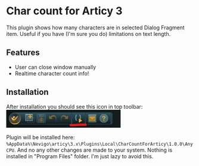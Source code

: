 # Char count for Articy 3

This plugin shows how many characters are in selected Dialog Fragment item. Useful if you have (I'm sure you do) limitations on text length.

## Features

- User can close window manually
- Realtime character count info!

## Installation

After installation you should see this icon in top toolbar: ![Toolbar](toolbar.jpg)

Plugin will be installed here: `%AppData%\Nevigo\articy\3.x\Plugins\Local\CharCountForArticy\1.0.0\AnyCPU`. And no any other changes are made to your system. Nothing is installed in "Program Files" folder. I'm just lazy to avoid this.
